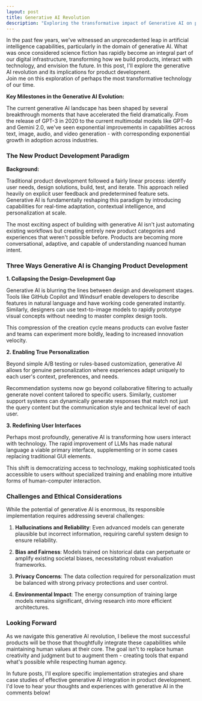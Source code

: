 ```yaml
---
layout: post
title: Generative AI Revolution
description: "Exploring the transformative impact of Generative AI on product development, user interfaces, and the future of human-computer interaction"
---
```


In the past few years, we've witnessed an unprecedented leap in artificial intelligence capabilities, particularly in the domain of generative AI. What was once considered science fiction has rapidly become an integral part of our digital infrastructure, transforming how we build products, interact with technology, and envision the future. In this post, I'll explore the generative AI revolution and its implications for product development. <br>
Join me on this exploration of perhaps the most transformative technology of our time.

**Key Milestones in the Generative AI Evolution:**

The current generative AI landscape has been shaped by several breakthrough moments that have accelerated the field dramatically. From the release of GPT-3 in 2020 to the current multimodal models like GPT-4o and Gemini 2.0, we've seen exponential improvements in capabilities across text, image, audio, and video generation - with corresponding exponential growth in adoption across industries.

### The New Product Development Paradigm

**Background:**

Traditional product development followed a fairly linear process: identify user needs, design solutions, build, test, and iterate. This approach relied heavily on explicit user feedback and predetermined feature sets. Generative AI is fundamentally reshaping this paradigm by introducing capabilities for real-time adaptation, contextual intelligence, and personalization at scale.

The most exciting aspect of building with generative AI isn't just automating existing workflows but creating entirely new product categories and experiences that weren't possible before. Products are becoming more conversational, adaptive, and capable of understanding nuanced human intent.

### Three Ways Generative AI is Changing Product Development

**1. Collapsing the Design-Development Gap**

Generative AI is blurring the lines between design and development stages. Tools like GitHub Copilot and Windsurf enable developers to describe features in natural language and have working code generated instantly. Similarly, designers can use text-to-image models to rapidly prototype visual concepts without needing to master complex design tools.

This compression of the creation cycle means products can evolve faster and teams can experiment more boldly, leading to increased innovation velocity.

**2. Enabling True Personalization**

Beyond simple A/B testing or rules-based customization, generative AI allows for genuine personalization where experiences adapt uniquely to each user's context, preferences, and needs.

Recommendation systems now go beyond collaborative filtering to actually generate novel content tailored to specific users. Similarly, customer support systems can dynamically generate responses that match not just the query content but the communication style and technical level of each user.

**3. Redefining User Interfaces**

Perhaps most profoundly, generative AI is transforming how users interact with technology. The rapid improvement of LLMs has made natural language a viable primary interface, supplementing or in some cases replacing traditional GUI elements.

This shift is democratizing access to technology, making sophisticated tools accessible to users without specialized training and enabling more intuitive forms of human-computer interaction.

### Challenges and Ethical Considerations

While the potential of generative AI is enormous, its responsible implementation requires addressing several challenges:

1. **Hallucinations and Reliability**: Even advanced models can generate plausible but incorrect information, requiring careful system design to ensure reliability.

2. **Bias and Fairness**: Models trained on historical data can perpetuate or amplify existing societal biases, necessitating robust evaluation frameworks.

3. **Privacy Concerns**: The data collection required for personalization must be balanced with strong privacy protections and user control.

4. **Environmental Impact**: The energy consumption of training large models remains significant, driving research into more efficient architectures.

### Looking Forward

As we navigate this generative AI revolution, I believe the most successful products will be those that thoughtfully integrate these capabilities while maintaining human values at their core. The goal isn't to replace human creativity and judgment but to augment them - creating tools that expand what's possible while respecting human agency.

In future posts, I'll explore specific implementation strategies and share case studies of effective generative AI integration in product development. I'd love to hear your thoughts and experiences with generative AI in the comments below!
